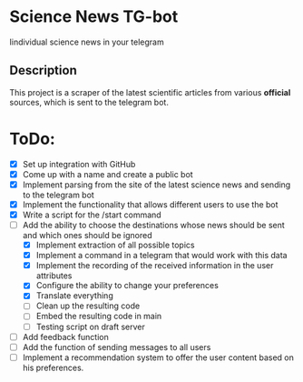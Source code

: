 # Science News TG-bot
Iindividual science news in your telegram

## Description
This project is a scraper of the latest scientific articles from various **official** sources, which is sent to the telegram bot.

# ToDo:
- [X] Set up integration with GitHub
- [X] Come up with a name and create a public bot
- [X] Implement parsing from the site of the latest science news and sending to the telegram bot
- [X] Implement the functionality that allows different users to use the bot
- [X] Write a script for the /start command
- [ ] Add the ability to choose the destinations whose news should be sent and which ones should be ignored
    - [X] Implement extraction of all possible topics
    - [X] Implement a command in a telegram that would work with this data
    - [X] Implement the recording of the received information in the user attributes
    - [X] Configure the ability to change your preferences
    - [X] Translate everything
    - [ ] Clean up the resulting code
    - [ ] Embed the resulting code in main
    - [ ] Testing script on draft server
- [ ] Add feedback function
- [ ] Add the function of sending messages to all users
- [ ] Implement a recommendation system to offer the user content based on his preferences.